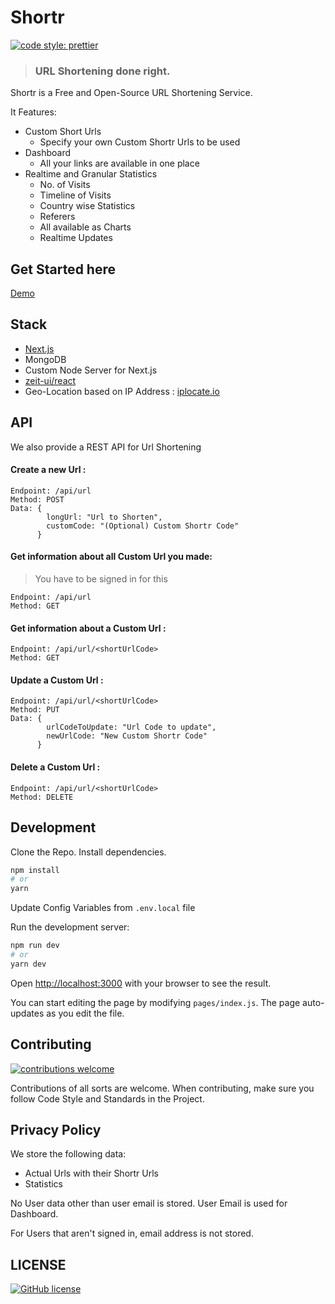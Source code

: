 # Shortr

[![code style: prettier](https://img.shields.io/badge/code_style-prettier-ff69b4.svg?style=flat-square)](https://github.com/prettier/prettier)

> ### URL Shortening done right.

Shortr is a Free and Open-Source URL Shortening Service.

It Features:

-   Custom Short Urls
    -   Specify your own Custom Shortr Urls to be used
-   Dashboard
    -   All your links are available in one place
-   Realtime and Granular Statistics
    -   No. of Visits
    -   Timeline of Visits
    -   Country wise Statistics
    -   Referers
    -   All available as Charts
    -   Realtime Updates

## Get Started here

[Demo](https://sh-rtr.herokuapp.com/)

## Stack

-   [Next.js](https://github.com/vercel/next.js)
-   MongoDB
-   Custom Node Server for Next.js
-   [zeit-ui/react](https://github.com/zeit-ui/react)
-   Geo-Location based on IP Address : [iplocate.io](https://www.iplocate.io/)

## API

We also provide a REST API for Url Shortening

#### Create a new Url :

    Endpoint: /api/url
    Method: POST
    Data: {
            longUrl: "Url to Shorten",
            customCode: "(Optional) Custom Shortr Code"
          }

#### Get information about all Custom Url you made:

> You have to be signed in for this

    Endpoint: /api/url
    Method: GET

#### Get information about a Custom Url :

    Endpoint: /api/url/<shortUrlCode>
    Method: GET

#### Update a Custom Url :

    Endpoint: /api/url/<shortUrlCode>
    Method: PUT
    Data: {
            urlCodeToUpdate: "Url Code to update",
            newUrlCode: "New Custom Shortr Code"
          }

#### Delete a Custom Url :

    Endpoint: /api/url/<shortUrlCode>
    Method: DELETE

## Development

Clone the Repo.
Install dependencies.

```bash
npm install
# or
yarn
```

Update Config Variables from `.env.local` file

Run the development server:

```bash
npm run dev
# or
yarn dev
```

Open [http://localhost:3000](http://localhost:3000) with your browser to see the result.

You can start editing the page by modifying `pages/index.js`. The page auto-updates as you edit the file.

## Contributing

[![contributions welcome](https://img.shields.io/badge/contributions-welcome-brightgreen.svg?style=flat)](https://github.com/NiketanG/Shortr/issues)

Contributions of all sorts are welcome.
When contributing, make sure you follow Code Style and Standards in the Project.

## Privacy Policy

We store the following data:

-   Actual Urls with their Shortr Urls
-   Statistics

No User data other than user email is stored. User Email is used for Dashboard.

For Users that aren't signed in, email address is not stored.

## LICENSE

[![GitHub license](https://img.shields.io/github/license/Naereen/StrapDown.js.svg)](https://github.com/NiketanG/Shortr/blob/master/LICENSE)
